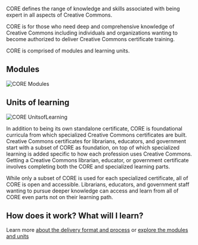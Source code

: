 CORE defines the range of knowledge and skills associated with being expert in all aspects of Creative Commons. 

CORE is for those who need deep and comprehensive knowledge of Creative Commons including individuals and organizations wanting to become authorized to deliver Creative Commons certificate training. 

CORE is comprised of modules and learning units.

## Modules
![CORE Modules](https://creativecommons.github.io/cc-cert-core/images/core6.jpg "CORE Modules")

## Units of learning
![CORE UnitsofLearning](https://creativecommons.github.io/cc-cert-core/images/learning-units-6.png "CORE Module Learning Units")

In addition to being its own standalone certificate, CORE is foundational curricula from which specialized Creative Commons certificates are built. Creative Commons certificates for librarians, educators, and government start with a subset of CORE as foundation, on top of which specialized learning is added specific to how each profession uses Creative Commons. Getting a Creative Commons librarian, educator, or government certificate involves completing both the CORE and specialized learning parts.

While only a subset of CORE is used for each specialized certificate, all of CORE is open and accessible. Librarians, educators, and government staff wanting to pursue deeper knowledge can access and learn from all of CORE even parts not on their learning path.


## How does it work? What will I learn?

Learn more [about the delivery format and process](../details/index.md) or [explore the modules and units](../contents/index.md)



